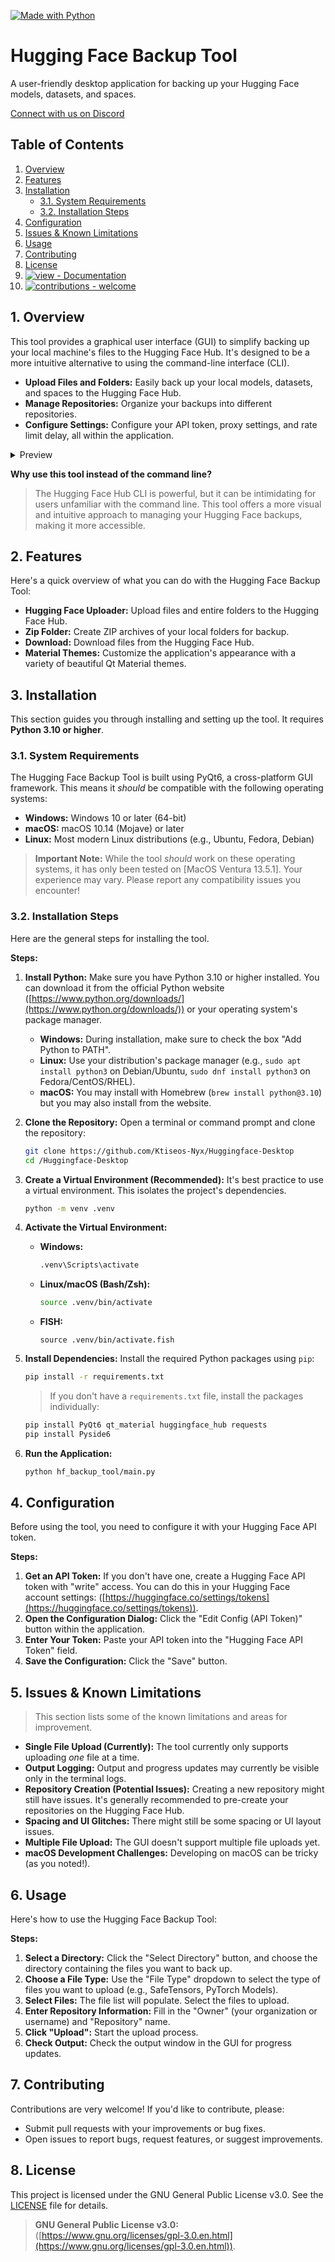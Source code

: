 [![Made with Python](https://img.shields.io/badge/Python->=3.10-blue?logo=python&logoColor=white)](https://python.org "Go to Python homepage") 
# Hugging Face Backup Tool

A user-friendly desktop application for backing up your Hugging Face models, datasets, and spaces.

[Connect with us on Discord](https://discord.gg/MASBKnNFWh)

## Table of Contents

1.  [Overview](#overview)
2.  [Features](#features)
3.  [Installation](#installation)
    *   [3.1. System Requirements](#31-system-requirements)
    *   [3.2. Installation Steps](#32-installation-steps)
4.  [Configuration](#configuration)
5.  [Issues & Known Limitations](#issues--known-limitations)
6.  [Usage](#usage)
7.  [Contributing](#contributing)
8.  [License](#license)
9.  [![view - Documentation](https://img.shields.io/badge/view-Documentation-blue?style=for-the-badge)](/docs/ "Go to project documentation")
10.  [![contributions - welcome](https://img.shields.io/badge/contributions-welcome-blue)](/CONTRIBUTING.md "Go to contributions doc") 

## 1. Overview

This tool provides a graphical user interface (GUI) to simplify backing up your local machine's files to the Hugging Face Hub. It's designed to be a more intuitive alternative to using the command-line interface (CLI).

*   **Upload Files and Folders:** Easily back up your local models, datasets, and spaces to the Hugging Face Hub.
*   **Manage Repositories:** Organize your backups into different repositories.
*   **Configure Settings:** Configure your API token, proxy settings, and rate limit delay, all within the application.

<details>
<summary>Preview</summary>
<p align="center"><img width="1052" alt="Screenshot 2025-05-07 at 16 35 11" src="https://github.com/user-attachments/assets/09623bc9-4045-48b5-8f83-ffdeacc87d4c" />

  
</p>
</details>

**Why use this tool instead of the command line?**

> The Hugging Face Hub CLI is powerful, but it can be intimidating for users unfamiliar with the command line. This tool offers a more visual and intuitive approach to managing your Hugging Face backups, making it more accessible.

## 2. Features

Here's a quick overview of what you can do with the Hugging Face Backup Tool:

*   **Hugging Face Uploader:**  Upload files and entire folders to the Hugging Face Hub.
*   **Zip Folder:** Create ZIP archives of your local folders for backup.
*   **Download:** Download files from the Hugging Face Hub.
*   **Material Themes:** Customize the application's appearance with a variety of beautiful Qt Material themes.

## 3. Installation

This section guides you through installing and setting up the tool. It requires **Python 3.10 or higher**.

### 3.1. System Requirements

The Hugging Face Backup Tool is built using PyQt6, a cross-platform GUI framework. This means it *should* be compatible with the following operating systems:

*   **Windows:** Windows 10 or later (64-bit)
*   **macOS:** macOS 10.14 (Mojave) or later
*   **Linux:** Most modern Linux distributions (e.g., Ubuntu, Fedora, Debian)

> **Important Note:** While the tool *should* work on these operating systems, it has only been tested on [MacOS Ventura 13.5.1]. Your experience may vary. Please report any compatibility issues you encounter!

### 3.2. Installation Steps

Here are the general steps for installing the tool.

**Steps:**

1.  **Install Python:** Make sure you have Python 3.10 or higher installed.  You can download it from the official Python website ([https://www.python.org/downloads/](https://www.python.org/downloads/)) or your operating system's package manager.

    *   **Windows:**  During installation, make sure to check the box "Add Python to PATH".
    *   **Linux:**  Use your distribution's package manager (e.g., `sudo apt install python3` on Debian/Ubuntu, `sudo dnf install python3` on Fedora/CentOS/RHEL).
    *   **macOS:** You may install with Homebrew (`brew install python@3.10`) but you may also install from the website.

2.  **Clone the Repository:**  Open a terminal or command prompt and clone the repository:

    ```bash
    git clone https://github.com/Ktiseos-Nyx/Huggingface-Desktop
    cd /Huggingface-Desktop
    ```



3.  **Create a Virtual Environment (Recommended):**  It's best practice to use a virtual environment.  This isolates the project's dependencies.

    ```bash
    python -m venv .venv
    ```

4.  **Activate the Virtual Environment:**

    *   **Windows:**

        ```cmd
        .venv\Scripts\activate
        ```

    *   **Linux/macOS (Bash/Zsh):**

        ```bash
        source .venv/bin/activate
        ```

    *   **FISH:**

        ```fish
        source .venv/bin/activate.fish
        ```

5.  **Install Dependencies:**  Install the required Python packages using `pip`:

    ```bash
    pip install -r requirements.txt
    ```

    > If you don't have a `requirements.txt` file, install the packages individually:

    ```bash
    pip install PyQt6 qt_material huggingface_hub requests
    pip install Pyside6
    ```

6.  **Run the Application:**

    ```bash
    python hf_backup_tool/main.py
    ```

## 4. Configuration

Before using the tool, you need to configure it with your Hugging Face API token.

**Steps:**

1.  **Get an API Token:** If you don't have one, create a Hugging Face API token with "write" access.  You can do this in your Hugging Face account settings:  ([https://huggingface.co/settings/tokens](https://huggingface.co/settings/tokens)).
2.  **Open the Configuration Dialog:** Click the "Edit Config (API Token)" button within the application.
3.  **Enter Your Token:** Paste your API token into the "Hugging Face API Token" field.
4.  **Save the Configuration:** Click the "Save" button.

## 5. Issues & Known Limitations

> This section lists some of the known limitations and areas for improvement.

*   **Single File Upload (Currently):** The tool currently only supports uploading *one* file at a time.
*   **Output Logging:**  Output and progress updates may currently be visible only in the terminal logs.
*   **Repository Creation (Potential Issues):**  Creating a new repository might still have issues.  It's generally recommended to pre-create your repositories on the Hugging Face Hub.
*   **Spacing and UI Glitches:**  There might still be some spacing or UI layout issues.
*   **Multiple File Upload:** The GUI doesn't support multiple file uploads yet.
*   **macOS Development Challenges:** Developing on macOS can be tricky (as you noted!).

## 6. Usage

Here's how to use the Hugging Face Backup Tool:

**Steps:**

1.  **Select a Directory:**  Click the "Select Directory" button, and choose the directory containing the files you want to back up.
2.  **Choose a File Type:**  Use the "File Type" dropdown to select the type of files you want to upload (e.g., SafeTensors, PyTorch Models).
3.  **Select Files:**  The file list will populate.  Select the files to upload.
4.  **Enter Repository Information:**  Fill in the "Owner" (your organization or username) and "Repository" name.
5.  **Click "Upload":** Start the upload process.
6.  **Check Output:** Check the output window in the GUI for progress updates.

## 7. Contributing

Contributions are very welcome! If you'd like to contribute, please:

*   Submit pull requests with your improvements or bug fixes.
*   Open issues to report bugs, request features, or suggest improvements.

## 8. License

This project is licensed under the GNU General Public License v3.0.  See the [LICENSE](https://github.com/Ktiseos-Nyx/Huggingface-Desktop#GPL-3.0-1-ov-file) file for details.

> **GNU General Public License v3.0:** ([https://www.gnu.org/licenses/gpl-3.0.en.html](https://www.gnu.org/licenses/gpl-3.0.en.html)).

